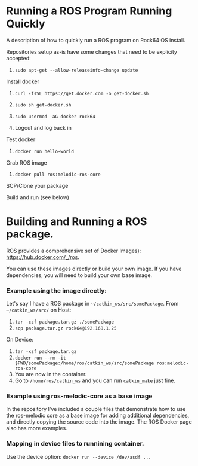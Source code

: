 # Running a ROS Program Running Quickly
A description of how to quickly run a ROS program on Rock64 OS install.

Repositories setup as-is have some changes that need to be explicity accepted:

1. `sudo apt-get --allow-releaseinfo-change update`

Install docker

1. `curl -fsSL https://get.docker.com -o get-docker.sh`
2. `sudo sh get-docker.sh` 
3. `sudo usermod -aG docker rock64`
 
4. Logout and log back in

Test docker

1. `docker run hello-world`

Grab ROS image

1. `docker pull ros:melodic-ros-core`

SCP/Clone your package

Build and run (see below)

# Building and Running a ROS package.
ROS provides a comprehensive set of Docker Images): https://hub.docker.com/_/ros.

You can use these images directly or build your own image. If you have dependencies, you will need to build your own base image.

### Example using the image directly:
Let's say I have a ROS package in `~/catkin_ws/src/somePackage`.
From `~/catkin_ws/src/` on Host:
1. `tar -czf package.tar.gz ./somePackage`
2. `scp package.tar.gz rock64@192.168.1.25`

On Device:
1. `tar -xzf package.tar.gz`
2. `docker run --rm -it $PWD/somePackage:/home/ros/catkin_ws/src/somePackage ros:melodic-ros-core`
3. You are now in the container.
4. Go to `/home/ros/catkin_ws` and you can run `catkin_make` just fine.

### Example using ros-melodic-core as a base image
In the repository I've included a couple files that demonstrate how to use the ros-melodic core as a base image for adding additional dependencies, and directly copying the source code into the image. The ROS Docker page also has more examples.

### Mapping in device files to runnining container.
Use the device option: `docker run --device /dev/asdf ...` 
